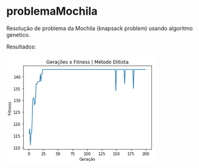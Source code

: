 # problemaMochila
Resolução de problema da Mochila (knapsack problem) usando algoritmo genetico.

Resultados:

![Imagem](images/img1.png)
